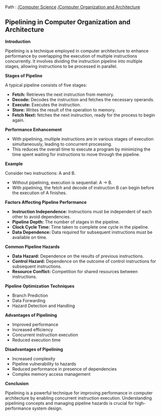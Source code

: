 Path : [/Computer Science](<..\..\index.md>) [/Computer Organization and Architecture](<..\index.md>)
## Pipelining in Computer Organization and Architecture

**Introduction**

Pipelining is a technique employed in computer architecture to enhance performance by overlapping the execution of multiple instructions concurrently. It involves dividing the instruction pipeline into multiple stages, allowing instructions to be processed in parallel. 


**Stages of Pipeline**

A typical pipeline consists of five stages:

- **Fetch:** Retrieves the next instruction from memory.
- **Decode:** Decodes the instruction and fetches the necessary operands. 
- **Execute:** Executes the instruction.
- **Store:** Writes the result of the operation to memory.
- **Fetch Next:** fetches the next instruction, ready for the process to begin again.


**Performance Enhancement**

- With pipelining, multiple instructions are in various stages of execution simultaneously, leading to concurrent processing.
- This reduces the overall time to execute a program by minimizing the time spent waiting for instructions to move through the pipeline.


**Example**

Consider two instructions: A and B.

- Without pipelining, execution is sequential: A -> B.
- With pipelining, the fetch and decode of instruction B can begin before the execution of A finishes.


**Factors Affecting Pipeline Performance**

- **Instruction Independence:** Instructions must be independent of each other to avoid dependencies.
- **Pipeline Depth:** The number of stages in the pipeline.
- **Clock Cycle Time:** Time taken to complete one cycle in the pipeline.
- **Data Dependence:** Data required for subsequent instructions must be available on time.


**Common Pipeline Hazards**

- **Data Hazard:** Dependence on the results of previous instructions.
- **Control Hazard:** Dependence on the outcome of control instructions for subsequent instructions.
- **Resource Conflict:** Competition for shared resources between instructions.


**Pipeline Optimization Techniques**

- Branch Prediction
- Data Forwarding
- Hazard Detection and Handling


**Advantages of Pipelining**

- Improved performance
- Increased efficiency
- Concurrent instruction execution
- Reduced execution time


**Disadvantages of Pipelining**

- Increased complexity 
- Pipeline vulnerability to hazards
- Reduced performance in presence of dependencies
- Complex memory access management 


**Conclusion**

Pipelining is a powerful technique for improving performance in computer architecture by enabling concurrent instruction execution. Understanding pipelining concepts and managing pipeline hazards is crucial for high-performance system design.
